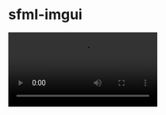 # sfml-imgui

![screenshot](https://github.com/ikamania/sfml-imgui/blob/e71128043494671b3d484ac7ff4fb9a79cd98cf0/bin/design.mp4)
